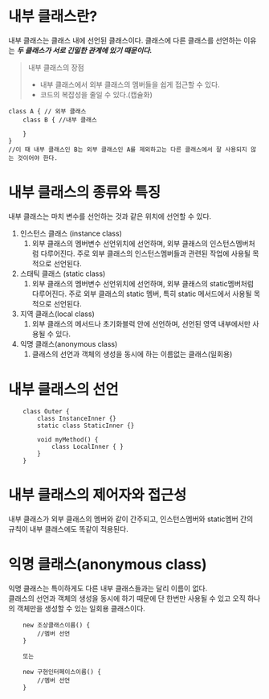 # 내부 클래스란?

내부 클래스는 클래스 내에 선언된 클래스이다. 클래스에 다른 클래스를 선언하는 이유는 **_두 클래스가 서로 긴밀한 관계에 있기 때문이다._**

> 내부 클래스의 장점
>
> - 내부 클래스에서 외부 클래스의 멤버들을 쉽게 접근할 수 있다.
> - 코드의 복잡성을 줄일 수 있다.(캡슐화)

```
class A { // 외부 클래스
    class B { //내부 클래스

    }
}
//이 때 내부 클래스인 B는 외부 클래스인 A를 제외하고는 다른 클래스에서 잘 사용되지 않는 것이어야 한다.
```

# 내부 클래스의 종류와 특징

내부 클래스는 마치 변수를 선언하는 것과 같은 위치에 선언할 수 있다.

1. 인스턴스 클래스 (instance class)
   1. 외부 클래스의 멤버변수 선언위치에 선언하며, 외부 클래스의 인스턴스멤버처럼 다루어진다. 주로 외부 클래스의 인스턴스멤버들과 관련된 작업에 사용될 목적으로 선언된다.
2. 스태틱 클래스 (static class)
   1. 외부 클래스의 멤버변수 선언위치에 선언하며, 외부 클래스의 static멤버처럼 다루어진다. 주로 외부 클래스의 static 멤버, 특히 static 메서드에서 사용될 목적으로 선언된다.
3. 지역 클래스(local class)
   1. 외부 클래스의 메서드나 초기화블럭 안에 선언하며, 선언된 영역 내부에서만 사용될 수 있다.
4. 익명 클래스(anonymous class)
   1. 클래스의 선언과 객체의 생성을 동시에 하는 이름없는 클래스(일회용)

# 내부 클래스의 선언

```
    class Outer {
        class InstanceInner {}
        static class StaticInner {}

        void myMethod() {
            class LocalInner { }
        }
    }
```

# 내부 클래스의 제어자와 접근성

내부 클래스가 외부 클래스의 멤버와 같이 간주되고, 인스턴스멤버와 static멤버 간의 규칙이 내부 클래스에도 똑같이 적용된다.

# 익명 클래스(anonymous class)

익명 클래스는 특이하게도 다른 내부 클래스들과는 달리 이름이 없다.  
클래스의 선언과 객체의 생성을 동시에 하기 때문에 단 한번만 사용될 수 있고 오직 하나의 객체만을 생성할 수 있는 일회용 클래스이다.

```
    new 조상클래스이름() {
        //멤버 선언
    }

    또는

    new 구현인터페이스이름() {
        //멤버 선언
    }

```
